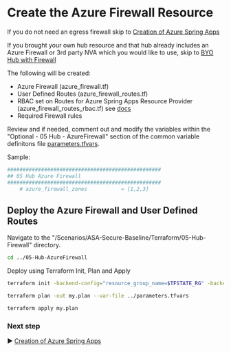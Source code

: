 # Create the Azure Firewall Resource

If you do not need an egress firewall skip to [Creation of Azure Spring Apps](./06-LZ-SpringApps.md)

If you brought your own hub resource and that hub already includes an Azure Firewall or 3rd party NVA which you would like to use, skip to [BYO Hub with Firewall](./05-Hub-BYO-Firewall-Routes.md)

The following will be created:
* Azure Firewall (azure_firewall.tf)
* User Defined Routes (azure_firewall_routes.tf)
* RBAC set on Routes for Azure Spring Apps Resource Provider (azure_firewall_routes_rbac.tf) see [docs](https://learn.microsoft.com/en-us/azure/spring-apps/how-to-create-user-defined-route-instance#add-a-role-for-an-azure-spring-apps-resource-provider)
* Required Firewall rules

Review and if needed, comment out and modify the variables within the "Optional - 05 Hub - AzureFirewall" section of the common variable definitons file [parameters.tfvars](./parameters.tfvars). 

Sample:

```bash
##################################################
## 05 Hub Azure Firewall
##################################################
    # azure_firewall_zones           = [1,2,3]


```
## Deploy the Azure Firewall and User Defined Routes

Navigate to the "/Scenarios/ASA-Secure-Baseline/Terraform/05-Hub-Firewall" directory. 

```bash
cd ../05-Hub-AzureFirewall
```

Deploy using Terraform Init, Plan and Apply

```bash
terraform init -backend-config="resource_group_name=$TFSTATE_RG" -backend-config="storage_account_name=$STORAGEACCOUNTNAME" -backend-config="container_name=$CONTAINERNAME"
```

```bash
terraform plan -out my.plan --var-file ../parameters.tfvars
```

```bash
terraform apply my.plan
```

### Next step

:arrow_forward: [Creation of Azure Spring Apps](./06-LZ-SpringApps.md)